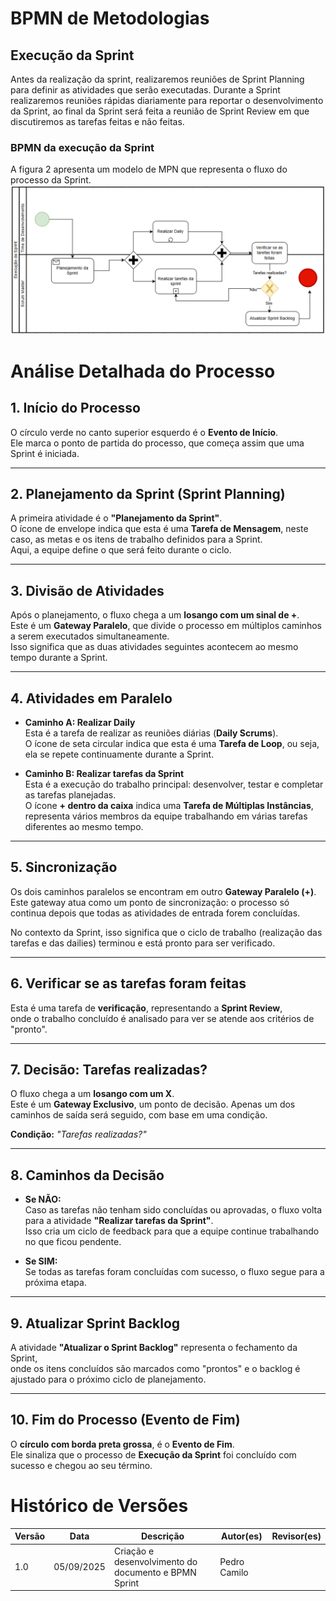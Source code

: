 # BPMN de Metodologias

## Execução da Sprint
Antes da realização da sprint, realizaremos reuniões de Sprint Planning para definir as atividades que serão executadas. Durante a Sprint realizaremos reuniões rápidas diariamente para reportar o desenvolvimento da Sprint, ao final da Sprint será feita a reunião de Sprint Review em que discutiremos as tarefas feitas e não feitas.

### BPMN da execução da Sprint
A figura 2 apresenta um modelo de MPN que representa o fluxo do processo da Sprint.
![BPMN do Fluxo da Sprint](imagens/BPMNsprint.png)

# Análise Detalhada do Processo

## 1. Início do Processo
O círculo verde no canto superior esquerdo é o **Evento de Início**.  
Ele marca o ponto de partida do processo, que começa assim que uma Sprint é iniciada.

---

## 2. Planejamento da Sprint (Sprint Planning)
A primeira atividade é o **"Planejamento da Sprint"**.  
O ícone de envelope indica que esta é uma **Tarefa de Mensagem**, neste caso, as metas e os itens de trabalho definidos para a Sprint.  
Aqui, a equipe define o que será feito durante o ciclo.

---

## 3. Divisão de Atividades 
Após o planejamento, o fluxo chega a um **losango com um sinal de +**.  
Este é um **Gateway Paralelo**, que divide o processo em múltiplos caminhos a serem executados simultaneamente.  
Isso significa que as duas atividades seguintes acontecem ao mesmo tempo durante a Sprint.

---

## 4. Atividades em Paralelo
- **Caminho A: Realizar Daily**  
  Esta é a tarefa de realizar as reuniões diárias (**Daily Scrums**).  
  O ícone de seta circular indica que esta é uma **Tarefa de Loop**, ou seja, ela se repete continuamente durante a Sprint.

- **Caminho B: Realizar tarefas da Sprint**  
  Esta é a execução do trabalho principal: desenvolver, testar e completar as tarefas planejadas.  
  O ícone **+ dentro da caixa** indica uma **Tarefa de Múltiplas Instâncias**, representa vários membros da equipe trabalhando em várias tarefas diferentes ao mesmo tempo.

---

## 5. Sincronização
Os dois caminhos paralelos se encontram em outro **Gateway Paralelo (+)**.  
Este gateway atua como um ponto de sincronização: o processo só continua depois que todas as atividades de entrada forem concluídas.  

No contexto da Sprint, isso significa que o ciclo de trabalho (realização das tarefas e das dailies) terminou e está pronto para ser verificado.

---

## 6. Verificar se as tarefas foram feitas
Esta é uma tarefa de **verificação**, representando a **Sprint Review**,  
onde o trabalho concluído é analisado para ver se atende aos critérios de "pronto".

---

## 7. Decisão: Tarefas realizadas? 
O fluxo chega a um **losango com um X**.  
Este é um **Gateway Exclusivo**, um ponto de decisão. Apenas um dos caminhos de saída será seguido, com base em uma condição.

**Condição:** *"Tarefas realizadas?"*

---

## 8. Caminhos da Decisão
- **Se NÃO:**  
  Caso as tarefas não tenham sido concluídas ou aprovadas, o fluxo volta para a atividade **"Realizar tarefas da Sprint"**.  
  Isso cria um ciclo de feedback para que a equipe continue trabalhando no que ficou pendente.

- **Se SIM:**  
  Se todas as tarefas foram concluídas com sucesso, o fluxo segue para a próxima etapa.

---

## 9. Atualizar Sprint Backlog
A atividade **"Atualizar o Sprint Backlog"** representa o fechamento da Sprint,  
onde os itens concluídos são marcados como "prontos" e o backlog é ajustado para o próximo ciclo de planejamento.

---

## 10. Fim do Processo (Evento de Fim)
O **círculo com borda preta grossa**, é o **Evento de Fim**.  
Ele sinaliza que o processo de **Execução da Sprint** foi concluído com sucesso e chegou ao seu término.

# Histórico de Versões
| Versão | Data | Descrição | Autor(es) | Revisor(es) |
|---------|------|-------|-------|-------|
|1.0| 05/09/2025 | Criação e desenvolvimento do documento e BPMN Sprint | Pedro Camilo|         |
